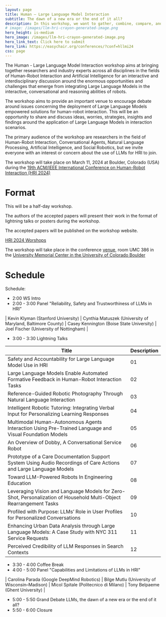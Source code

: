```yaml
---
layout: page
title: Human – Large Language Model Interaction
subtitle: The dawn of a new era or the end of it all?
description: In this workshop, we want to gather, combine, compare, and share insights and knowledge across the wide HRI community on the pitfalls and opportunities that the application of LLMs in HRI research can present.
# image: /images/llm-hri-crayon-generated-image.png
hero_height: is-medium
hero_image: /images/llm-hri-crayon-generated-image.png
hero_link_text: Click here to submit
hero_link: https://easychair.org/conferences/?conf=hllmi24
css: page
---
```


<!-- # Human – Large Language Model Interaction -->

The Human - Large Language Model Interaction workshop aims at bringing together researchers and industry experts across all disciplines in the fields of Human-Robot Interaction and Artificial Intelligence for an interactive and interdisciplinary discussion around the enormous opportunities and challenges that emerge from integrating Large Language Models in the interactive, conversational and reasoning abilities of robots.   

The workshop aims to provide an important venue to encourage debate around issues concerning the deployment of Large Language Models empowered solutions for human-robot interaction. This will be an opportunity to share and discuss ideas, worries, strategies, insights and findings around the application of Large Language Models in interaction scenarios.   

The primary audience of the workshop are researchers in the field of Human-Robot Interaction, Conversational Agents, Natural Language Processing, Artificial Intelligence, and Social Robotics, but we invite everyone with an interest or concern about the use of LLMs for HRI to join.

The workshop will take place on March 11, 2024 at Boulder, Colorado (USA) during the [19th ACM/IEEE International Conference on Human-Robot Interaction (HRI 2024)](https://humanrobotinteraction.org/2024/)

# [](#format)Format

This will be a half-day workshop.

The authors of the accepted papers will present their work in the format of lightning talks or posters during the workshop. 

The accepted papers will be published on the workshop website. 

<!-- Format and Activities: -->

[HRI 2024 Worshops](https://humanrobotinteraction.org/2024/workshops-and-tutorials/)

The workshop will take place in the conference [venue](https://www.colorado.edu/umc/maps), room UMC 386 in the [University Memorial Center in the University of Colorado Boulder](https://maps.app.goo.gl/dTmh4GpLbLt3B7uQ6)

# [](#schedule)Schedule

Schedule: 

- 2:00 WS Intro
- 2:00 - 3:00 Panel "Reliability, Safety and Trustworthiness of LLMs in HRI"


| Kevin Klyman (Stanford University) | Cynthia Matuszek (University of Maryland, Baltimore County) | Casey Kennington (Boise State University) | Joel Fischer (University of Nottingham) |


- 3:00 - 3:30 Lightning Talks


| Title | Description |
| --- | ----------- |
| Safety and Accountability for Large Language Model Use in HRI | 01 |
| Large Language Models Enable Automated Formative Feedback in Human-Robot Interaction Tasks | 02 |
| Reference-Guided Robotic Photography Through Natural Language Interaction | 03 |
| Intelligent Robotic Tutoring: Integrating Verbal Input for Personalizing Learning Responses | 04 |
| Multimodal Human-Autonomous Agents Interaction Using Pre-Trained Language and Visual Foundation Models | 05 |
| An Overview of Dobby, A Conversational Service Robot | 06 |
| Prototype of a Care Documentation Support System Using Audio Recordings of Care Actions and Large Language Models | 07 |
| Toward LLM-Powered Robots In Engineering Education | 08 |
| Leveraging Vision and Language Models for Zero-Shot, Personalization of Household Multi-Object Rearrangement Tasks | 09 |
| Profiled with Purpose: LLMs’ Role in User Profiles for Personalized Conversations | 10 |
| Enhancing Urban Data Analysis through Large Language Models: A Case Study with NYC 311 Service Requests | 11 |
| Perceived Credibility of LLM Responses in Search Contexts | 12 |


- 3:30 - 4:00 Coffee Break
- 4:00 - 5:00 Panel "Capabilities and Limitations of LLMs in HRI"


| Carolina Parada (Google DeepMind Robotics) | Bilge Mutlu (University of Wisconsin–Madison) | Micol Spitale (Politecnico di Milano) | Tony Belpaeme (Ghent University) |


- 5:00 - 5:50 Grand Debate LLMs, the dawn of a new era or the end of it all?
- 5:50 - 6:00 Closure
